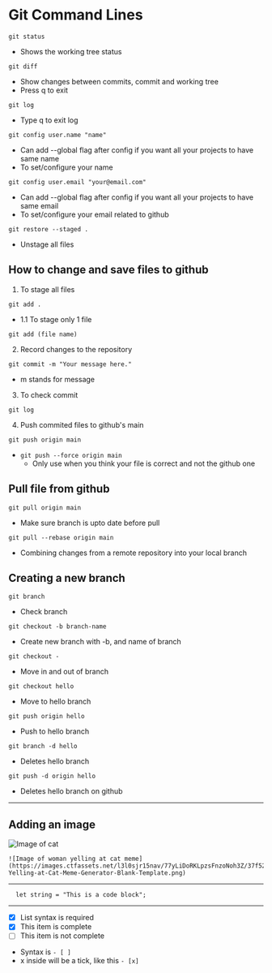 # Git Command Lines

```
git status
```

- Shows the working tree status

```
git diff
```

- Show changes between commits, commit and working tree
- Press q to exit

```
git log
```

- Type q to exit log

```
git config user.name "name"
```

- Can add --global flag after config if you want all your projects to have same name
- To set/configure your name

```
git config user.email "your@email.com"
```

- Can add --global flag after config if you want all your projects to have same email
- To set/configure your email related to github

```
git restore --staged .
```

- Unstage all files

## How to change and save files to github

1. To stage all files

```
git add .
```

- 1.1 To stage only 1 file

```
git add (file name)
```

2. Record changes to the repository

```
git commit -m "Your message here."
```

- m stands for message

3. To check commit

```
git log
```

4. Push commited files to github's main

```
git push origin main
```

- `git push --force origin main`
  - Only use when you think your file is correct and not the github one

## Pull file from github

`git pull origin main`

- Make sure branch is upto date before pull

`git pull --rebase origin main`

- Combining changes from a remote repository into your local branch

## Creating a new branch

`git branch`

- Check branch

`git checkout -b branch-name`

- Create new branch with -b, and name of branch

`git checkout -`

- Move in and out of branch

`git checkout hello`

- Move to hello branch

`git push origin hello`

- Push to hello branch

`git branch -d hello`

- Deletes hello branch

`git push -d origin hello`

- Deletes hello branch on github

<hr>

## Adding an image

![Image of cat](https://images.ctfassets.net/l3l0sjr15nav/77yLiDoRKLpzsFnzoNoh3Z/37f52bdeb25a8e72574dd2312817f149/Woman-Yelling-at-Cat-Meme-Generator-Blank-Template.png)

```
![Image of woman yelling at cat meme](https://images.ctfassets.net/l3l0sjr15nav/77yLiDoRKLpzsFnzoNoh3Z/37f52bdeb25a8e72574dd2312817f149/Woman-Yelling-at-Cat-Meme-Generator-Blank-Template.png)
```

<hr>

```JS
  let string = "This is a code block";
```

<hr>

- [x] List syntax is required
- [x] This item is complete
- [ ] This item is not complete

- Syntax is `- [ ]`
- x inside will be a tick, like this `- [x]`
